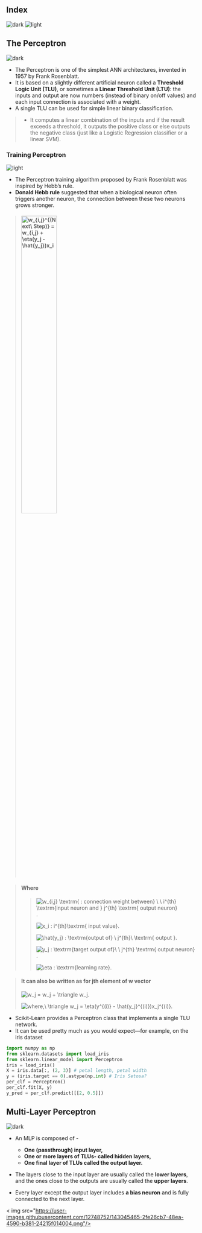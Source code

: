 ## Index
![dark](https://user-images.githubusercontent.com/12748752/141935752-90492d2e-7904-4f9f-a5a1-c4e59ddc3a33.png)
![light](https://user-images.githubusercontent.com/12748752/141935760-406edb8f-cb9b-4e30-9b69-9153b52c28b4.png)

## The Perceptron
![dark](https://user-images.githubusercontent.com/12748752/141935752-90492d2e-7904-4f9f-a5a1-c4e59ddc3a33.png)
* The Perceptron is one of the simplest ANN architectures, invented in 1957 by Frank Rosenblatt. 
* It is based on a slightly different artificial neuron called a **Threshold Logic Unit (TLU)**, or sometimes a **Linear Threshold Unit (LTU)**: the inputs and output are now numbers (instead of binary on/off values) and each input connection is associated with a weight.
* A single TLU can be used for simple linear binary classification. 
> * It computes a linear combination of the inputs and if the result exceeds a threshold, it outputs the positive class or else outputs the negative class (just like a Logistic Regression classifier or a linear SVM).

### Training Perceptron
![light](https://user-images.githubusercontent.com/12748752/141935760-406edb8f-cb9b-4e30-9b69-9153b52c28b4.png)
* The Perceptron training algorithm proposed by Frank Rosenblatt was inspired by Hebb’s rule.
* **Donald Hebb rule** suggested that when a biological neuron often triggers another neuron, the connection between these two neurons grows stronger.

> #### <img src="http://latex.codecogs.com/svg.image?w_{i,j}^{(Next\&space;Step)}&space;=&space;w_{i,j}&space;&plus;&space;\eta(y_j&space;-&space;\hat{y_j})x_i" title="w_{i,j}^{(Next\ Step)} = w_{i,j} + \eta(y_j - \hat{y_j})x_i" width=45% />

> #### Where
> 
>> <img src="https://latex.codecogs.com/svg.image?&space;w_{i,j}&space;\textrm{&space;:&space;connection&space;weight&space;between}&space;\&space;\&space;i^{th}&space;&space;\textrm{input&space;neuron&space;and&space;}&space;j^{th}&space;&space;\textrm{&space;output&space;neuron}" title=" w_{i,j} \textrm{ : connection weight between} \ \ i^{th} \textrm{input neuron and } j^{th} \textrm{ output neuron}" />.  
>>
>> <img src="https://latex.codecogs.com/svg.image?x_i&space;:&space;i^{th}\textrm{&space;input&space;value}" title="x_i : i^{th}\textrm{ input value}" />.
>>
>> <img src="https://latex.codecogs.com/svg.image?\hat{y_j}&space;:&space;\textrm{output&space;of}&space;\&space;j^{th}\&space;\textrm{&space;output&space;}" title="\hat{y_j} : \textrm{output of} \ j^{th}\ \textrm{ output }" />.
>>
>> <img src="https://latex.codecogs.com/svg.image?y_j&space;:&space;\textrm{target&space;output&space;of}\&space;\&space;j^{th}&space;\textrm{&space;output&space;neuron}" title="y_j : \textrm{target output of}\ \ j^{th} \textrm{ output neuron}" />.
>>
>> <img src="https://latex.codecogs.com/svg.image?\eta&space;:&space;\textrm{learning&space;rate}" title="\eta : \textrm{learning rate}" />.  

> #### It can also be written as for jth element of w vector 
> <img src="https://latex.codecogs.com/svg.image?w_j&space;=&space;w_j&space;&plus;&space;\triangle&space;w_j" title="w_j = w_j + \triangle w_j" />.
>
> <img src="https://latex.codecogs.com/svg.image?where,\&space;\triangle&space;w_j&space;=&space;&space;\eta(y^{(i)}&space;-&space;\hat{y_j}^{(i)})x_j^{(i)}" title="where,\ \triangle w_j = \eta(y^{(i)} - \hat{y_j}^{(i)})x_j^{(i)}" />.




* Scikit-Learn provides a Perceptron class that implements a single TLU network. 
* It can be used pretty much as you would expect—for example, on the iris dataset 
```python
import numpy as np
from sklearn.datasets import load_iris
from sklearn.linear_model import Perceptron
iris = load_iris()
X = iris.data[:, (2, 3)] # petal length, petal width
y = (iris.target == 0).astype(np.int) # Iris Setosa?
per_clf = Perceptron()
per_clf.fit(X, y)
y_pred = per_clf.predict([[2, 0.5]])
```







## Multi-Layer Perceptron
![dark](https://user-images.githubusercontent.com/12748752/141935752-90492d2e-7904-4f9f-a5a1-c4e59ddc3a33.png)
* An MLP is composed of -
   * **One (passthrough) input layer,**
   * **One or more layers of TLUs- called hidden layers,**
   * **One final layer of TLUs called the output layer.**

* The layers close to the input layer are usually called the **lower layers**, and the ones close to the outputs are usually called the **upper layers**. 
* Every layer except the output layer includes **a bias neuron** and is fully connected to the next layer.

< img src="https://user-images.githubusercontent.com/12748752/143045465-2fe26cb7-48ea-4590-b381-24215f014004.png"/>




